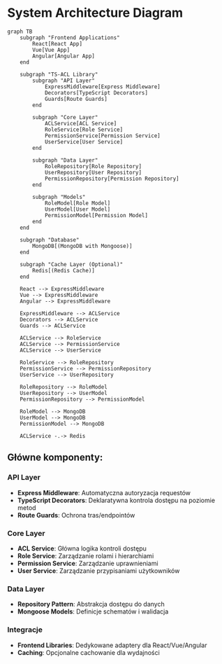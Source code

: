 # System Architecture Diagram

```mermaid
graph TB
    subgraph "Frontend Applications"
        React[React App]
        Vue[Vue App]
        Angular[Angular App]
    end
    
    subgraph "TS-ACL Library"
        subgraph "API Layer"
            ExpressMiddleware[Express Middleware]
            Decorators[TypeScript Decorators]
            Guards[Route Guards]
        end
        
        subgraph "Core Layer"
            ACLService[ACL Service]
            RoleService[Role Service]
            PermissionService[Permission Service]
            UserService[User Service]
        end
        
        subgraph "Data Layer"
            RoleRepository[Role Repository]
            UserRepository[User Repository]
            PermissionRepository[Permission Repository]
        end
        
        subgraph "Models"
            RoleModel[Role Model]
            UserModel[User Model]
            PermissionModel[Permission Model]
        end
    end
    
    subgraph "Database"
        MongoDB[(MongoDB with Mongoose)]
    end
    
    subgraph "Cache Layer (Optional)"
        Redis[(Redis Cache)]
    end
    
    React --> ExpressMiddleware
    Vue --> ExpressMiddleware
    Angular --> ExpressMiddleware
    
    ExpressMiddleware --> ACLService
    Decorators --> ACLService
    Guards --> ACLService
    
    ACLService --> RoleService
    ACLService --> PermissionService
    ACLService --> UserService
    
    RoleService --> RoleRepository
    PermissionService --> PermissionRepository
    UserService --> UserRepository
    
    RoleRepository --> RoleModel
    UserRepository --> UserModel
    PermissionRepository --> PermissionModel
    
    RoleModel --> MongoDB
    UserModel --> MongoDB
    PermissionModel --> MongoDB
    
    ACLService -.-> Redis
```

## Główne komponenty:

### API Layer
- **Express Middleware**: Automatyczna autoryzacja requestów
- **TypeScript Decorators**: Deklaratywna kontrola dostępu na poziomie metod
- **Route Guards**: Ochrona tras/endpointów

### Core Layer
- **ACL Service**: Główna logika kontroli dostępu
- **Role Service**: Zarządzanie rolami i hierarchiami
- **Permission Service**: Zarządzanie uprawnieniami
- **User Service**: Zarządzanie przypisaniami użytkowników

### Data Layer
- **Repository Pattern**: Abstrakcja dostępu do danych
- **Mongoose Models**: Definicje schematów i walidacja

### Integracje
- **Frontend Libraries**: Dedykowane adaptery dla React/Vue/Angular
- **Caching**: Opcjonalne cachowanie dla wydajności
